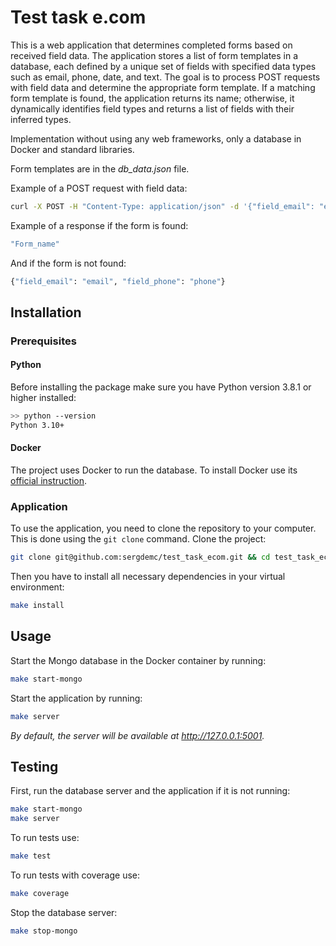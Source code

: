 # Test task e.com
This is a web application that determines completed forms based on received field data. The application stores a list of form templates in a database, each defined by a unique set of fields with specified data types such as email, phone, date, and text. The goal is to process POST requests with field data and determine the appropriate form template. If a matching form template is found, the application returns its name; otherwise, it dynamically identifies field types and returns a list of fields with their inferred types.

Implementation without using any web frameworks, only a database in Docker and standard libraries.

Form templates are in the _db_data.json_ file.

Example of a POST request with field data:
```bash
curl -X POST -H "Content-Type: application/json" -d '{"field_email": "example@example.com", "field_phone": "+71234567890"}' http://127.0.0.1:5001/get_form

```

Example of a response if the form is found:
```bash
"Form_name"
```
And if the form is not found:
```bash
{"field_email": "email", "field_phone": "phone"}
```

## Installation

### Prerequisites

#### Python

Before installing the package make sure you have Python version 3.8.1 or higher installed:

```bash
>> python --version
Python 3.10+
```

#### Docker

The project uses Docker to run the database. To install Docker use its [official instruction](https://docs.docker.com/get-docker/).

### Application

To use the application, you need to clone the repository to your computer. This is done using the `git clone` command. Clone the project:

```bash
git clone git@github.com:sergdemc/test_task_ecom.git && cd test_task_ecom 
```

Then you have to install all necessary dependencies in your virtual environment:

```bash
make install
```

## Usage

Start the Mongo database in the Docker container by running: 
```bash
make start-mongo
```

Start the application by running:
```bash
make server
```
_By default, the server will be available at http://127.0.0.1:5001._


## Testing

First, run the database server and the application if it is not running:
```bash
make start-mongo
make server
```

To run tests use:
```bash
make test
```
To run tests with coverage use:
```bash
make coverage
```

Stop the database server:
```bash
make stop-mongo
```
